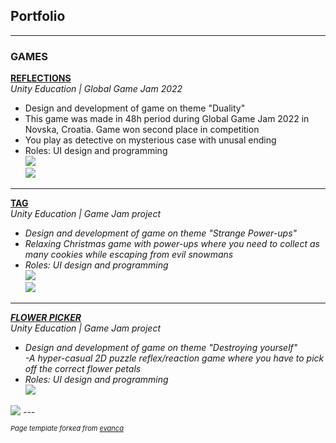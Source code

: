 ## Portfolio

---

### GAMES 

<b>[REFLECTIONS](https://imt-rexx.itch.io/reflections)</b>
<br>
<i>Unity Education | Global Game Jam 2022</i><br>
- Design and development of game on theme "Duality"<br>
- This game was made in 48h period during Global Game Jam 2022
in Novska, Croatia. Game won second place in competition<br>
- You play as detective on mysterious case with unusal ending<br>
- Roles: UI design and programming<br>
<img src="https://img.itch.zone/aW1nLzgwNjM1MjIucG5n/original/tpLy3u.png?raw=true"/><br>
<img src="https://img.itch.zone/aW1hZ2UvMTM4NDIzMS84MDYzMjc2LnBuZw==/original/jmd2Cc.png?raw=true"/><br>
---
<b>[TAG](https://adamas2021.itch.io/tag)</b>
<br>
<i>Unity Education | Game Jam project<i/><br>
- Design and development of game on theme "Strange Power-ups"<br>
- Relaxing Christmas game with power-ups where you need to
collect as many cookies while escaping from evil snowmans<br>
- Roles: UI design and programming<br>
<img src="https://bernardaspoljaric.github.io/images/Tag.PNG?raw=true"/><br>
<img src="https://img.itch.zone/aW1hZ2UvMTMwOTYwNC83NjY5NzcyLnBuZw==/original/E%2BbFY0.png?raw=true"/><br>
---
<b>[FLOWER PICKER](https://callmetoots.itch.io/flower-picker)</b>
<br>
<i>Unity Education | Game Jam project<i/><br>
- Design and development of game on theme "Destroying yourself"<br>
-A hyper-casual 2D puzzle reflex/reaction game where you have to
pick off the correct flower petals<br>
- Roles: UI design and programming<br>
<img src="https://img.itch.zone/aW1hZ2UvMTI3MDEyNC83NDAyNTY2LmpwZw==/original/p1RtAD.jpg?raw=true"/><br>
<img src="https://img.itch.zone/aW1nLzc0MDI3NjMuanBn/original/vt777s.jpg?raw=true"/>
---
<p style="font-size:11px">Page template forked from <a href="https://github.com/evanca/quick-portfolio">evanca</a></p>
<!-- Remove above link if you don't want to attibute -->

